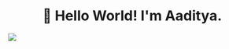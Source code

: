 <h1 align="center">👋 Hello World! I'm Aaditya.</h1>

![](https://komarev.com/ghpvc/?username=aadityasaini)
